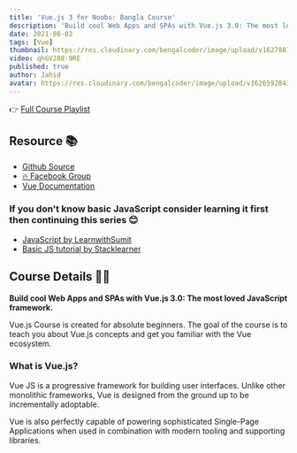 ```yaml
---
title: 'Vue.js 3 for Noobs: Bangla Course'
description: 'Build cool Web Apps and SPAs with Vue.js 3.0: The most loved JavaScript framework.'
date: 2021-08-02
tags: [Vue]
thumbnail: https://res.cloudinary.com/bengalcoder/image/upload/v1627881690/vuejs-3-bangla-course_nmijos.jpg
video: qhGV288-9RE
published: true
author: Jahid
avatar: https://res.cloudinary.com/bengalcoder/image/upload/v1626592843/jahid_bo0fiu.png
---
```


👉 [Full Course Playlist](https://www.youtube.com/playlist?list=PLAyYPhceiWs88SMpxMytAmYgx9VFo8Nbo)

## Resource 📚

- [Github Source](https://github.com/jahidanowar/vue3-course)
- [🔥 Facebook Group](https://www.facebook.com/groups/454989038771601)
- [Vue Documentation](https://v3.vuejs.org/guide/introduction.html)

### If you don't know basic JavaScript consider learning it first then continuing this series 😊

- [JavaScript by LearnwithSumit](https://www.youtube.com/watch?v=rePN-VFo1Eo&list=PLHiZ4m8vCp9OkrURufHpGUUTBjJhO9Ghy)
- [Basic JS tutorial by Stacklearner](https://www.youtube.com/watch?v=qe9k1se3bSQ&list=PL_XxuZqN0xVAJTV_1ZXwB1XIiFkK0ddZA)

## Course Details 🧑‍💻

**Build cool Web Apps and SPAs with Vue.js 3.0: The most loved JavaScript framework.**

Vue.js Course is created for absolute beginners. The goal of the course is to teach you about Vue.js concepts and get you familiar with the Vue ecosystem.

### What is Vue.js?

Vue JS is a progressive framework for building user interfaces. Unlike other monolithic frameworks, Vue is designed from the ground up to be incrementally adoptable.

Vue is also perfectly capable of powering sophisticated Single-Page Applications when used in combination with modern tooling and supporting libraries.
